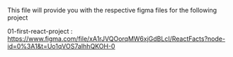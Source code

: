 This file will provide you with the respective figma files for the following project

01-first-react-project : https://www.figma.com/file/xA1rJVQOorqMW6xjGdBLcI/ReactFacts?node-id=0%3A1&t=Uo1qVOS7aIhhQKOH-0